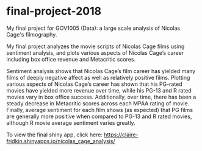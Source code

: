# final-project-2018

My final project for GOV1005 (Data): a large scale analysis of Nicolas Cage's filmography.  

My final project analyzes the movie scripts of Nicolas Cage films using sentiment analysis, and plots various aspects of Nicolas Cage’s career including box office revenue and Metacritic scores. 

Sentiment analysis shows that Nicolas Cage’s film career has yielded many films of deeply negative affect as well as relatively positive films. Plotting various aspects of Nicolas Cage’s career has shown that his PG-rated movies have yielded more revenue over time, while his PG-13 and R rated movies vary in box office success. Additionally, over time, there has been a steady decrease in Metacritic scores across each MPAA rating of movie. Finally, average sentiment for each film shows (as expected) that PG films are generally more positive when compared to PG-13 and R rated movies, although R movie average sentiment varies greatly. 

To view the final shiny app, click here: https://claire-fridkin.shinyapps.io/nicolas_cage_analysis/
